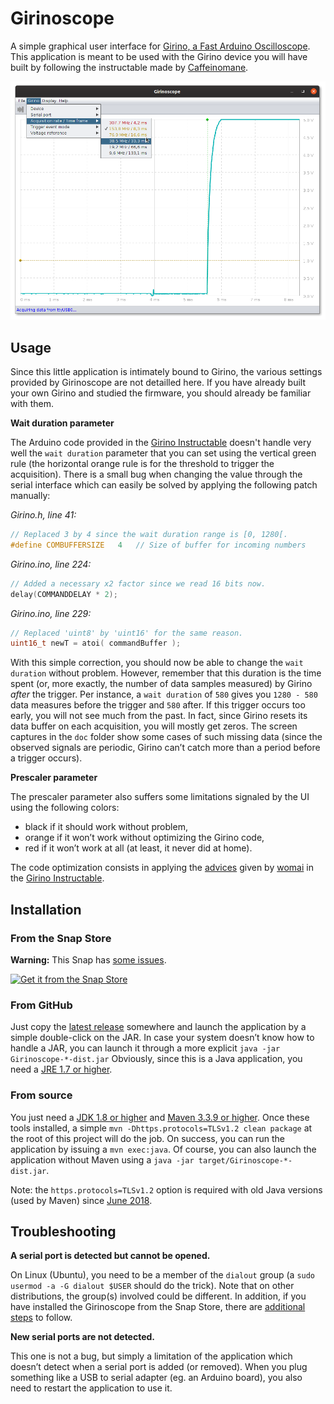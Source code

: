 # Girinoscope

A simple graphical user interface for
[Girino, a Fast Arduino Oscilloscope](http://www.instructables.com/id/Girino-Fast-Arduino-Oscilloscope/).
This application is meant to be used with the Girino device you will have built by following the instructable made by
[Caffeinomane](https://www.instructables.com/member/Caffeinomane/).

![Screen capture](doc/capture.png)

## Usage

Since this little application is intimately bound to Girino,
the various settings provided by Girinoscope are not detailled here.
If you have already built your own Girino and studied the firmware,
you should already be familiar with them.

**Wait duration parameter**

The Arduino code provided in the
[Girino Instructable](http://www.instructables.com/id/Girino-Fast-Arduino-Oscilloscope/)
doesn't handle very well the `wait duration` parameter that you can set using the vertical green rule
(the horizontal orange rule is for the threshold to trigger the acquisition).
There is a small bug when changing the value through the serial interface
which can easily be solved by applying the following patch manually:

_Girino.h, line 41:_

``` c
// Replaced 3 by 4 since the wait duration range is [0, 1280[.
#define COMBUFFERSIZE   4   // Size of buffer for incoming numbers
```

_Girino.ino, line 224:_

``` c
// Added a necessary x2 factor since we read 16 bits now.
delay(COMMANDDELAY * 2);
```

_Girino.ino, line 229:_

``` c
// Replaced 'uint8' by 'uint16' for the same reason.
uint16_t newT = atoi( commandBuffer );
```

With this simple correction, you should now be able to change the `wait duration` without problem.
However, remember that this duration is the time spent
(or, more exactly, the number of data samples measured) by Girino _after_ the trigger.
Per instance, a `wait duration` of `580` gives you `1280 - 580` data measures before the trigger and `580` after.
If this trigger occurs too early, you will not see much from the past.
In fact, since Girino resets its data buffer on each acquisition, you will mostly get zeros.
The screen captures in the `doc` folder show some cases of such missing data
(since the observed signals are periodic, Girino can’t catch more than a period before a trigger occurs).

**Prescaler parameter**

The prescaler parameter also suffers some limitations signaled by the UI using the following colors:

- black if it should work without problem,
- orange if it won’t work without optimizing the Girino code,
- red if it won’t work at all (at least, it never did at home).

The code optimization consists in applying the [advices](doc/girino_optimization.md) given by
[womai](http://www.instructables.com/member/womai/) in the
[Girino Instructable](http://www.instructables.com/id/Girino-Fast-Arduino-Oscilloscope/).

## Installation

### From the Snap Store

**Warning:** This Snap has [some issues](doc/snap_workaround.md).

[![Get it from the Snap Store](https://snapcraft.io/static/images/badges/en/snap-store-black.svg)](https://snapcraft.io/girinoscope)

### From GitHub

Just copy the [latest release](https://github.com/Chatanga/Girinoscope/releases) somewhere
and launch the application by a simple double-click on the JAR.
In case your system doesn’t know how to handle a JAR,
you can launch it through a more explicit `java -jar Girinoscope-*-dist.jar`
Obviously, since this is a Java application, you need a [JRE 1.7 or higher](https://www.java.com/fr).

### From source

You just need a [JDK 1.8 or higher](http://www.oracle.com/technetwork/java/javase/downloads/index.html)
and [Maven 3.3.9 or higher](https://maven.apache.org/).
Once these tools installed, a simple `mvn -Dhttps.protocols=TLSv1.2 clean package`
at the root of this project will do the job.
On success, you can run the application by issuing a `mvn exec:java`.
Of course, you can also launch the application without Maven using a `java -jar target/Girinoscope-*-dist.jar`.

Note: the `https.protocols=TLSv1.2` option is required with old Java versions (used by Maven) since
[June 2018](https://blog.sonatype.com/enhancing-ssl-security-and-http/2-support-for-central).

## Troubleshooting

**A serial port is detected but cannot be opened.**

On Linux (Ubuntu), you need to be a member of the `dialout` group
(a `sudo usermod -a -G dialout $USER` should do the trick).
Note that on other distributions, the group(s) involved could be different.
In addition, if you have installed the Girinoscope from the Snap Store, there are [additional steps](doc/snap_workaround.md) to follow.

**New serial ports are not detected.**

This one is not a bug, but simply a limitation of the application which doesn’t detect when a serial port is added (or removed).
When you plug something like a USB to serial adapter (eg. an Arduino board), you also need to restart the application to use it.
